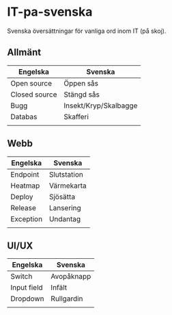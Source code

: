 # IT-pa-svenska
Svenska översättningar för vanliga ord inom IT (på skoj).

## Allmänt
| Engelska | Svenska |
|----------|-------------|
| Open source | Öppen sås |
| Closed source | Stängd sås |
| Bugg | Insekt/Kryp/Skalbagge |
| Databas | Skafferi |
|  |  |


## Webb
| Engelska | Svenska |
|----------|-------------|
| Endpoint | Slutstation |
| Heatmap | Värmekarta |
| Deploy | Sjösätta |
| Release | Lansering |
| Exception | Undantag |
|  |  |


## UI/UX
| Engelska | Svenska |
|----------|-------------|
| Switch | Avopåknapp |
| Input field  | Infält |
| Dropdown | Rullgardin |
|  |  |
